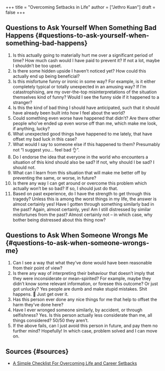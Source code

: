 +++
title = "Overcoming Setbacks in Life"
author = ["Jethro Kuan"]
draft = false
+++

## Questions to Ask Yourself When Something Bad Happens {#questions-to-ask-yourself-when-something-bad-happens}

1.  Is this actually going to materially hurt me over a significant period of
    time? How much cash would I have paid to prevent it? If not a lot, maybe I
    shouldn’t be too upset.
2.  Is there some hidden upside I haven’t noticed yet? How could this actually
    end up being beneficial?
3.  Is this misfortune funny or ironic in some way? For example, is it either
    completely typical or totally unexpected in an amusing way? If I’m
    catastrophising, are my over-the-top misinterpretations of the situation
    themselves kind of funny? Would I see the funny side if it happened to a
    stranger?
4.  Is this the kind of bad thing I should have anticipated, such that it should
    have already been built into how I feel about the world?
5.  Could something even worse have happened that didn’t? Are there other people
    who’ve ended up even worse off than me, which make me look, if anything,
    lucky?
6.  What unexpected good things have happened to me lately, that have offset my
    bad luck in this case?
7.  What would I say to someone else if this happened to them? Presumably not “I
    suggest you… feel bad 👌”.
8.  Do I endorse the idea that everyone in the world who encounters a situation
    of this kind should also be sad? If not, why should I be sad? I should not.
9.  What can I learn from this situation that will make me better off by
    preventing the same, or worse, in future?
10. Is there any way I can get around or overcome this problem which actually
    won’t be so bad? If so, I should just do that.
11. Based on past experience, do I have the strength to get through this
    tragedy? Unless this is among the worst things in my life, the answer is
    almost certainly yes! Have I gotten through something similarly bad in the
    past? Again, almost certainly, yes! Am I still distressed by similar
    misfortunes from the past? Almost certainly not – in which case, why bother
    being distressed about this thing now?

## Questions to Ask When Someone Wrongs Me {#questions-to-ask-when-someone-wrongs-me}

1.  Can I see a way that what they’ve done would have been reasonable from their point of view?
2.  Is there any way of interpreting their behaviour that doesn’t imply that they
    were inconsiderate or mean-spirited? For example, maybe they didn’t know some
    relevant information, or foresee this outcome? Or just got unlucky? Yes
    people are dumb and make stupid mistakes. Shit happens. 🤷 Just get over it.
3.  Has this person ever done any nice things for me that help to offset the harm they’ve done here?
4.  Have I ever wronged someone similarly, by accident, or through selfishness?
    Yes. Is this person actually less considerate than me, all things considered?
    50/50 they aren’t.
5.  If the above fails, can I just avoid this person in future, and pay them no
    further mind? Hopefully! In which case, problem solved and I can move on.

## Sources {#sources}

- [A Simple Checklist For Overcoming Life and Career Setbacks](https://80000hours.org/2018/12/dealing-with-setbacks/)
